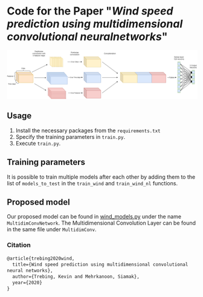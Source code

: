 # Code for the Paper "*Wind speed prediction using multidimensional convolutional neuralnetworks*"

![Multidimensional Convolution](models-MultiDim.png)

## Usage
1. Install the necessary packages from the `requirements.txt`
2. Specify the training parameters in `train.py`.
3. Execute `train.py`.

## Training parameters
It is possible to train multiple models after each other by adding them to the list of `models_to_test` in the `train_wind` and `train_wind_nl` functions.

## Proposed model
Our proposed model can be found in [wind_models.py](models/wind_models.py) under the name `MultidimConvNetwork`. The Multidimensional Convolution Layer can be found in the same file under `MultidimConv`.
 
 ### Citation   
```
@article{trebing2020wind,
  title={Wind speed prediction using multidimensional convolutional neural networks},
  author={Trebing, Kevin and Mehrkanoon, Siamak},
  year={2020}
}
```   
